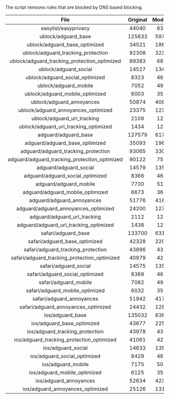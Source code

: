 The script removes rules that are blocked by DNS based blocking.


| File | Original | Modified |
|:----:|:-----:|:-----:|
| easylist/easyprivacy | 44040 | 6341 |
| ublock/adguard_base | 125633 | 59740 |
| ublock/adguard_base_optimized | 34521 | 18604 |
| ublock/adguard_tracking_protection | 92308 | 32330 |
| ublock/adguard_tracking_protection_optimized | 89383 | 6839 |
| ublock/adguard_social | 14527 | 13461 |
| ublock/adguard_social_optimized | 8323 | 4624 |
| ublock/adguard_mobile | 7052 | 4923 |
| ublock/adguard_mobile_optimized | 6003 | 3524 |
| ublock/adguard_annoyances | 50874 | 40864 |
| ublock/adguard_annoyances_optimized | 23375 | 12371 |
| ublock/adguard_url_tracking | 2108 | 1251 |
| ublock/adguard_url_tracking_optimized | 1434 | 1248 |
| adguard/adguard_base | 127579 | 61785 |
| adguard/adguard_base_optimized | 35093 | 19633 |
| adguard/adguard_tracking_protection | 93065 | 33033 |
| adguard/adguard_tracking_protection_optimized | 90122 | 7528 |
| adguard/adguard_social | 14579 | 13520 |
| adguard/adguard_social_optimized | 8366 | 4667 |
| adguard/adguard_mobile | 7730 | 5100 |
| adguard/adguard_mobile_optimized | 6673 | 3694 |
| adguard/adguard_annoyances | 51776 | 41690 |
| adguard/adguard_annoyances_optimized | 24200 | 12770 |
| adguard/adguard_url_tracking | 2112 | 1256 |
| adguard/adguard_url_tracking_optimized | 1438 | 1253 |
| safari/adguard_base | 133700 | 63159 |
| safari/adguard_base_optimized | 42328 | 22055 |
| safari/adguard_tracking_protection | 43896 | 4366 |
| safari/adguard_tracking_protection_optimized | 40979 | 4221 |
| safari/adguard_social | 14575 | 13510 |
| safari/adguard_social_optimized | 8369 | 4657 |
| safari/adguard_mobile | 7082 | 4960 |
| safari/adguard_mobile_optimized | 6032 | 3555 |
| safari/adguard_annoyances | 51942 | 41781 |
| safari/adguard_annoyances_optimized | 24432 | 12840 |
| ios/adguard_base | 135032 | 63678 |
| ios/adguard_base_optimized | 43677 | 22572 |
| ios/adguard_tracking_protection | 43978 | 4373 |
| ios/adguard_tracking_protection_optimized | 41061 | 4228 |
| ios/adguard_social | 14633 | 13541 |
| ios/adguard_social_optimized | 8429 | 4671 |
| ios/adguard_mobile | 7175 | 5001 |
| ios/adguard_mobile_optimized | 6125 | 3593 |
| ios/adguard_annoyances | 52634 | 42365 |
| ios/adguard_annoyances_optimized | 25126 | 13130 |